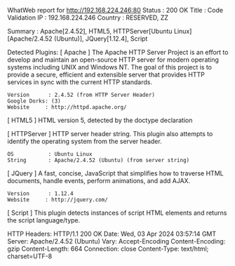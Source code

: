 WhatWeb report for http://192.168.224.246:80
Status    : 200 OK
Title     : Code Validation
IP        : 192.168.224.246
Country   : RESERVED, ZZ

Summary   : Apache[2.4.52], HTML5, HTTPServer[Ubuntu Linux][Apache/2.4.52 (Ubuntu)], JQuery[1.12.4], Script

Detected Plugins:
[ Apache ]
	The Apache HTTP Server Project is an effort to develop and
	maintain an open-source HTTP server for modern operating
	systems including UNIX and Windows NT. The goal of this
	project is to provide a secure, efficient and extensible
	server that provides HTTP services in sync with the current
	HTTP standards.

	Version      : 2.4.52 (from HTTP Server Header)
	Google Dorks: (3)
	Website     : http://httpd.apache.org/

[ HTML5 ]
	HTML version 5, detected by the doctype declaration


[ HTTPServer ]
	HTTP server header string. This plugin also attempts to
	identify the operating system from the server header.

	OS           : Ubuntu Linux
	String       : Apache/2.4.52 (Ubuntu) (from server string)

[ JQuery ]
	A fast, concise, JavaScript that simplifies how to traverse
	HTML documents, handle events, perform animations, and add
	AJAX.

	Version      : 1.12.4
	Website     : http://jquery.com/

[ Script ]
	This plugin detects instances of script HTML elements and
	returns the script language/type.


HTTP Headers:
	HTTP/1.1 200 OK
	Date: Wed, 03 Apr 2024 03:57:14 GMT
	Server: Apache/2.4.52 (Ubuntu)
	Vary: Accept-Encoding
	Content-Encoding: gzip
	Content-Length: 664
	Connection: close
	Content-Type: text/html; charset=UTF-8


